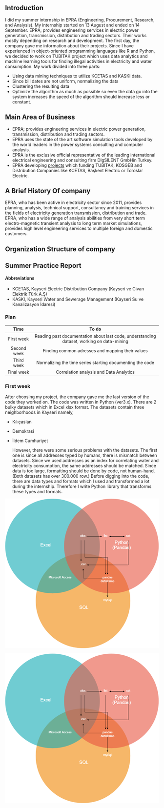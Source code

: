 ## Introduction

  I did my summer internship in EPRA (Engineering, Procurement, Research, and Analysis). My internship started on 13 August and ended on 14 September. EPRA; provides engineering services in electric power generation, transmission, distribution and trading sectors. Their works mostly depending on research and development. The first day, the company gave me information about their projects. Since I have experienced in object-oriented programming languages like R and Python, we decided to work on TUBITAK project which uses data analytics and machine learning tools for finding illegal activities in electricity and water consumption.  My work divided into three parts:
* Using data mining techniques to utilize KCETAS and KASKI data. 
* Since bill dates are not uniform, normalizing the data
* Clustering the resulting data
* Optimize the algorithm as much as possible so even the data go into the system increases the speed of the algorithm should increase less or constant.

## Main Area of Business
* EPRA; provides engineering services in electric power generation, transmission, distribution and trading sectors. 
* EPRA uses the state of the art software simulation tools developed by the world leaders in the power systems consulting and computer analysis.
* EPRA is the exclusive official representative of the leading international electrical engineering and consulting firm DIgSILENT GmbH​ in Turkey. ​
* EPRA developing [projects](https://www.epra.com.tr/projects) which funding TUBITAK, KOSGEB and Distribution Companies like KCETAS, Başkent Electric or Toroslar Electric. 

## A Brief History Of company
EPRA, who has been active in electricity sector since 2011, provides planning, analysis, technical support, consultancy and training services in the fields of electricity generation transmission, distribution and trade. EPRA, who has a wide range of analysis abilities from very short term electro-magnetic transient analysis to long term market simulations, provides high level engineering services to multiple foreign and domestic customers. 

## Organization Structure of company

## Summer Practice Report
####  Abbreviations
* KCETAS, Kayseri Electric Distribution Company (Kayseri ve Civarı Elektrik Türk A.Ş)
* KASKI, Kayseri Water and Sewerage Management (Kayseri Su ve Kanalizasyon İdaresi)

### Plan 
|     Time      |                                            To do                                            |
|:-------------:|:-------------------------------------------------------------------------------------------:|
|   First week  | Reading past documentation  about last code, understanding  dataset, working on data-mining |
|  Second week  |                       Finding common adresses and mapping their values                      |
|   Third week  |                   Normalizing the time series starting documenting the code                 |
|  Final week   |                            Correlation analysis and  Data Analytics                         |

### First week
After choosing my project, the company gave me the last version of the code they worked on. The code was written in Python (ver3.x). There are 2 bulky datasets which in Excel xlsx format. The datasets contain three  neighborhoods in Kayseri namely,
* Kılıçaslan
* Demokrasi
* İldem Cumhuriyet

  However, there were some serious problems with the datasets. The first one is since all addresses typed by humans, there is mismatch between datasets. Since we used addresses as an index for correlating water and electricity consumption, the same addresses should be matched. Since data is too large, formatting should be done by code, not human-hand. (Both datasets has over 300.000 row.)
Before digging into the code, there are data types and formats which I used and transformed a lot during the internship. Therefore I write Python library that transforms these types and formats. 

![Venn Chart](https://github.com/nailtosun/data_formatter/blob/master/venn_diagram.png)
<div style="text-align:center"><img src ="https://github.com/nailtosun/data_formatter/blob/master/venn_diagram.png"/></div>
